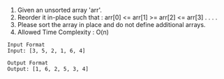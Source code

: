 1. Given an unsorted array 'arr'.
2. Reorder it in-place such that :  arr[0] <= arr[1] >= arr[2] <= arr[3] . . . .
3. Please sort the array in place and do not define additional arrays.
4. Allowed Time Complexity : O(n)

```
Input Format
Input: [3, 5, 2, 1, 6, 4]
```
```
Output Format
Output: [1, 6, 2, 5, 3, 4]
```
